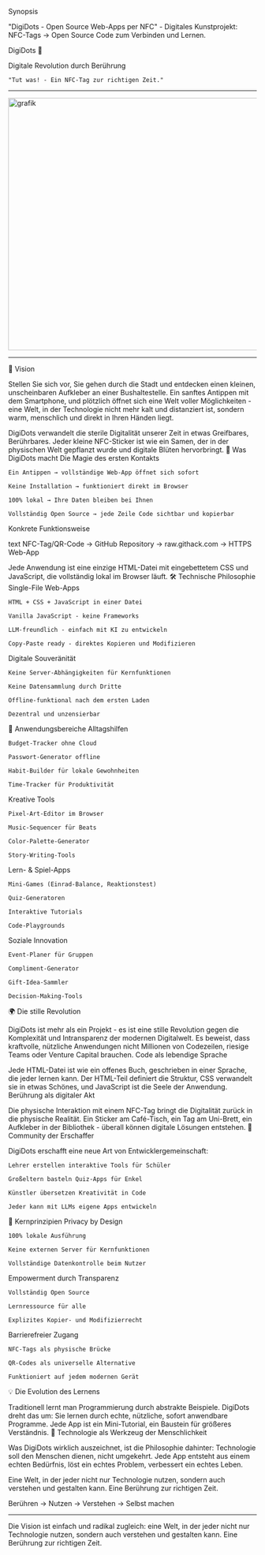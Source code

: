 Synopsis

"DigiDots - Open Source Web-Apps per NFC" - Digitales Kunstprojekt: NFC-Tags → Open Source Code zum Verbinden und Lernen.

DigiDots 🎯

Digitale Revolution durch Berührung

    "Tut was! - Ein NFC-Tag zur richtigen Zeit."


________


<img width="512" height="512" alt="grafik" src="https://github.com/user-attachments/assets/91a33968-54f2-4678-8460-6a97488a1474" />

________


🌟 Vision

Stellen Sie sich vor, Sie gehen durch die Stadt und entdecken einen kleinen, unscheinbaren Aufkleber an einer Bushaltestelle. Ein sanftes Antippen mit dem Smartphone, und plötzlich öffnet sich eine Welt voller Möglichkeiten - eine Welt, in der Technologie nicht mehr kalt und distanziert ist, sondern warm, menschlich und direkt in Ihren Händen liegt.

DigiDots verwandelt die sterile Digitalität unserer Zeit in etwas Greifbares, Berührbares. Jeder kleine NFC-Sticker ist wie ein Samen, der in der physischen Welt gepflanzt wurde und digitale Blüten hervorbringt.
🚀 Was DigiDots macht
Die Magie des ersten Kontakts

    Ein Antippen → vollständige Web-App öffnet sich sofort

    Keine Installation → funktioniert direkt im Browser

    100% lokal → Ihre Daten bleiben bei Ihnen

    Vollständig Open Source → jede Zeile Code sichtbar und kopierbar

Konkrete Funktionsweise

text
NFC-Tag/QR-Code → GitHub Repository → raw.githack.com → HTTPS Web-App

Jede Anwendung ist eine einzige HTML-Datei mit eingebettetem CSS und JavaScript, die vollständig lokal im Browser läuft.
🛠️ Technische Philosophie
Single-File Web-Apps

    HTML + CSS + JavaScript in einer Datei

    Vanilla JavaScript - keine Frameworks

    LLM-freundlich - einfach mit KI zu entwickeln

    Copy-Paste ready - direktes Kopieren und Modifizieren

Digitale Souveränität

    Keine Server-Abhängigkeiten für Kernfunktionen

    Keine Datensammlung durch Dritte

    Offline-funktional nach dem ersten Laden

    Dezentral und unzensierbar

🎨 Anwendungsbereiche
Alltagshilfen

    Budget-Tracker ohne Cloud

    Passwort-Generator offline

    Habit-Builder für lokale Gewohnheiten

    Time-Tracker für Produktivität

Kreative Tools

    Pixel-Art-Editor im Browser

    Music-Sequencer für Beats

    Color-Palette-Generator

    Story-Writing-Tools

Lern- & Spiel-Apps

    Mini-Games (Einrad-Balance, Reaktionstest)

    Quiz-Generatoren

    Interaktive Tutorials

    Code-Playgrounds

Soziale Innovation

    Event-Planer für Gruppen

    Compliment-Generator

    Gift-Idea-Sammler

    Decision-Making-Tools

🌍 Die stille Revolution

DigiDots ist mehr als ein Projekt - es ist eine stille Revolution gegen die Komplexität und Intransparenz der modernen Digitalwelt. Es beweist, dass kraftvolle, nützliche Anwendungen nicht Millionen von Codezeilen, riesige Teams oder Venture Capital brauchen.
Code als lebendige Sprache

Jede HTML-Datei ist wie ein offenes Buch, geschrieben in einer Sprache, die jeder lernen kann. Der HTML-Teil definiert die Struktur, CSS verwandelt sie in etwas Schönes, und JavaScript ist die Seele der Anwendung.
Berührung als digitaler Akt

Die physische Interaktion mit einem NFC-Tag bringt die Digitalität zurück in die physische Realität. Ein Sticker am Café-Tisch, ein Tag am Uni-Brett, ein Aufkleber in der Bibliothek - überall können digitale Lösungen entstehen.
🤝 Community der Erschaffer

DigiDots erschafft eine neue Art von Entwicklergemeinschaft:

    Lehrer erstellen interaktive Tools für Schüler

    Großeltern basteln Quiz-Apps für Enkel

    Künstler übersetzen Kreativität in Code

    Jeder kann mit LLMs eigene Apps entwickeln

🎯 Kernprinzipien
Privacy by Design

    100% lokale Ausführung

    Keine externen Server für Kernfunktionen

    Vollständige Datenkontrolle beim Nutzer

Empowerment durch Transparenz

    Vollständig Open Source

    Lernressource für alle

    Explizites Kopier- und Modifizierrecht

Barrierefreier Zugang

    NFC-Tags als physische Brücke

    QR-Codes als universelle Alternative

    Funktioniert auf jedem modernen Gerät

💡 Die Evolution des Lernens

Traditionell lernt man Programmierung durch abstrakte Beispiele. DigiDots dreht das um: Sie lernen durch echte, nützliche, sofort anwendbare Programme. Jede App ist ein Mini-Tutorial, ein Baustein für größeres Verständnis.
🌟 Technologie als Werkzeug der Menschlichkeit

Was DigiDots wirklich auszeichnet, ist die Philosophie dahinter: Technologie soll den Menschen dienen, nicht umgekehrt. Jede App entsteht aus einem echten Bedürfnis, löst ein echtes Problem, verbessert ein echtes Leben.

Eine Welt, in der jeder nicht nur Technologie nutzen, sondern auch verstehen und gestalten kann. Eine Berührung zur richtigen Zeit.

Berühren → Nutzen → Verstehen → Selbst machen
___

Die Vision ist einfach und radikal zugleich: eine Welt, in der jeder nicht nur Technologie nutzen, sondern auch verstehen und gestalten kann. Eine Berührung zur richtigen Zeit.
